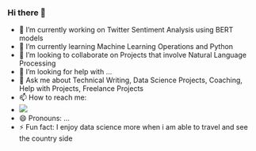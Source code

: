 ### Hi there 👋


- 🔭 I’m currently working on Twitter Sentiment Analysis using BERT models
- 🌱 I’m currently learning Machine Learning Operations and Python
- 👯 I’m looking to collaborate on Projects that involve Natural Language Processing
- 🤔 I’m looking for help with ...
- 💬 Ask me about Technical Writing, Data Science Projects, Coaching, Help with Projects, Freelance Projects 
- 📫 How to reach me: 
- <img src="{https://img.shields.io/badge/Twitter-1DA1F2?style=for-the-badge&logo=twitter&logoColor=white}" /> 
- 😄 Pronouns: ...
- ⚡ Fun fact: I enjoy data science more when i am able to travel and see the country side

